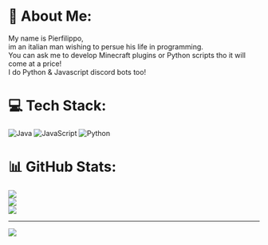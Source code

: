 # 💫 About Me:
My name is Pierfilippo, <br>im an italian man wishing to persue his life in programming.<br>You can ask me to develop Minecraft plugins or Python scripts tho it will come at a price!<br>I do Python & Javascript discord bots too!


# 💻 Tech Stack:
![Java](https://img.shields.io/badge/java-%23ED8B00.svg?style=for-the-badge&logo=java&logoColor=white) ![JavaScript](https://img.shields.io/badge/javascript-%23323330.svg?style=for-the-badge&logo=javascript&logoColor=%23F7DF1E) ![Python](https://img.shields.io/badge/python-3670A0?style=for-the-badge&logo=python&logoColor=ffdd54)
# 📊 GitHub Stats:
![](https://github-readme-stats.vercel.app/api?username=ludgerr&theme=dark&hide_border=false&include_all_commits=true&count_private=true)<br/>
![](https://github-readme-streak-stats.herokuapp.com/?user=ludgerr&theme=dark&hide_border=false)<br/>
![](https://github-readme-stats.vercel.app/api/top-langs/?username=ludgerr&theme=dark&hide_border=false&include_all_commits=true&count_private=true&layout=compact)

---
[![](https://visitcount.itsvg.in/api?id=ludgerr&icon=0&color=12)](https://visitcount.itsvg.in)
